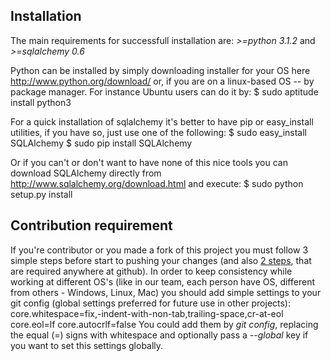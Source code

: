 Installation
------------
The main requirements for successfull installation are: _>=python 3.1.2_ and _>=sqlalchemy 0.6_

Python can be installed by simply downloading installer for your OS here <a href="http://www.python.org/download/">http://www.python.org/download/</a>
or, if you are on a linux-based OS -- by package manager. For instance Ubuntu users can do it by:
    $ sudo aptitude install python3

For a quick installation of sqlalchemy it's better to have pip or easy\_install utilities, if you have so, just use one 
of the following:
    $ sudo easy_install SQLAlchemy
    $ sudo pip install SQLAlchemy

Or if you can't or don't want to have none of this nice tools you can download SQLAlchemy directly from <a href="http://www.sqlalchemy.org/download.html">http://www.sqlalchemy.org/download.html</a>
and execute:
    $ sudo python setup.py install

Contribution requirement
------------------------
If you're contributor or you made a fork of this project you must follow 3 simple steps before start to pushing your changes (and also 
<a href="http://help.github.com/git-email-settings/">2 steps</a>, that are required anywhere at github). In order to keep consistency
while working at different OS's (like in our team, each person have OS, different from others - Windows, Linux, Mac) you should add
simple settings to your git config (global settings preferred for future use in other projects):
    core.whitespace=fix,-indent-with-non-tab,trailing-space,cr-at-eol
    core.eol=lf
    core.autocrlf=false
You could add them by _git config_, replacing the equal (=) signs with whitespace and optionally pass a _--global_ key if you want
to set this settings globally.

